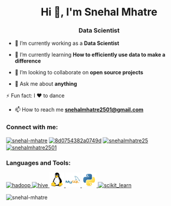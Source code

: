 <h1 align="center">Hi 👋, I'm Snehal Mhatre</h1>
<h3 align="center">Data Scientist</h3>

- 🔭 I’m currently working as a **Data Scientist**

- 🌱 I’m currently learning **How to efficiently use data to make a difference**

- 👯 I’m looking to collaborate on **open source projects**

- 💬 Ask me about **anything**

⚡     Fun fact: I ❤️ to dance

- 📫 How to reach me **snehalmhatre2501@gmail.com**

<h3 align="left">Connect with me:</h3>
<p align="left">
<a href="https://linkedin.com/in/snehal-mhatre" target="blank"><img align="center" src="https://raw.githubusercontent.com/rahuldkjain/github-profile-readme-generator/master/src/images/icons/Social/linked-in-alt.svg" alt="snehal-mhatre" height="30" width="40" /></a>
<a href="https://twitter.com/8d0754382a0749d" target="blank"><img align="center" src="https://raw.githubusercontent.com/rahuldkjain/github-profile-readme-generator/master/src/images/icons/Social/twitter.svg" alt="8d0754382a0749d" height="30" width="40" /></a>
<a href="https://kaggle.com/snehalmhatre25" target="blank"><img align="center" src="https://raw.githubusercontent.com/rahuldkjain/github-profile-readme-generator/master/src/images/icons/Social/kaggle.svg" alt="snehalmhatre25" height="30" width="40" /></a>
<a href="https://www.hackerrank.com/snehalmhatre2501" target="blank"><img align="center" src="https://raw.githubusercontent.com/rahuldkjain/github-profile-readme-generator/master/src/images/icons/Social/hackerrank.svg" alt="snehalmhatre2501" height="30" width="40" /></a>
</p>

<h3 align="left">Languages and Tools:</h3>
<p align="left"> <a href="https://hadoop.apache.org/" target="_blank"> <img src="https://www.vectorlogo.zone/logos/apache_hadoop/apache_hadoop-icon.svg" alt="hadoop" width="40" height="40"/> </a> <a href="https://hive.apache.org/" target="_blank"> <img src="https://www.vectorlogo.zone/logos/apache_hive/apache_hive-icon.svg" alt="hive" width="40" height="40"/> </a> <a href="https://www.linux.org/" target="_blank"> <img src="https://raw.githubusercontent.com/devicons/devicon/master/icons/linux/linux-original.svg" alt="linux" width="40" height="40"/> </a> <a href="https://www.mysql.com/" target="_blank"> <img src="https://raw.githubusercontent.com/devicons/devicon/master/icons/mysql/mysql-original-wordmark.svg" alt="mysql" width="40" height="40"/> </a> <a href="https://www.python.org" target="_blank"> <img src="https://raw.githubusercontent.com/devicons/devicon/master/icons/python/python-original.svg" alt="python" width="40" height="40"/> </a> <a href="https://scikit-learn.org/" target="_blank"> <img src="https://upload.wikimedia.org/wikipedia/commons/0/05/Scikit_learn_logo_small.svg" alt="scikit_learn" width="40" height="40"/> </a> </p>

<p><img align="center" src="https://github-readme-stats.vercel.app/api/top-langs?username=snehal-mhatre&show_icons=true&locale=en&layout=compact" alt="snehal-mhatre" /></p>
